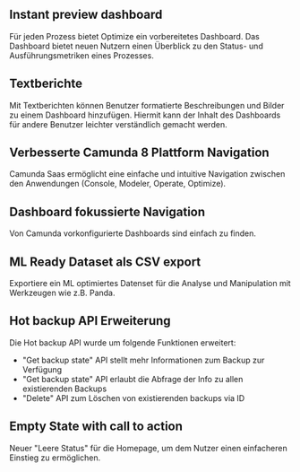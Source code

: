 ## Instant preview dashboard

Für jeden Prozess bietet Optimize ein vorbereitetes Dashboard. Das Dashboard bietet neuen Nutzern einen Überblick zu den Status- und Ausführungsmetriken eines Prozesses.

## Textberichte

Mit Textberichten können Benutzer formatierte Beschreibungen und Bilder zu einem Dashboard hinzufügen. Hiermit kann der Inhalt des Dashboards für andere Benutzer leichter verständlich gemacht werden.

## Verbesserte Camunda 8 Plattform Navigation

Camunda Saas ermöglicht eine einfache und intuitive Navigation zwischen den Anwendungen (Console, Modeler, Operate, Optimize).

## Dashboard fokussierte Navigation

Von Camunda vorkonfigurierte Dashboards sind einfach zu finden.

## ML Ready Dataset als CSV export

Exportiere ein ML optimiertes Datenset für die Analyse und Manipulation mit Werkzeugen wie z.B. Panda.

## Hot backup API Erweiterung

Die Hot backup API wurde um folgende Funktionen erweitert:

- "Get backup state" API stellt mehr Informationen zum Backup zur Verfügung
- "Get backup state" API erlaubt die Abfrage der Info zu allen existierenden Backups
- "Delete" API zum Löschen von existierenden backups via ID

## Empty State with call to action

Neuer "Leere Status" für die Homepage, um dem Nutzer einen einfacheren Einstieg zu ermöglichen.
